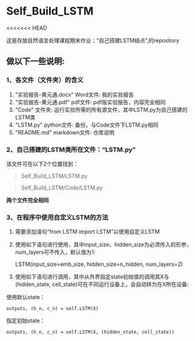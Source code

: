 # Self_Build_LSTM

<<<<<<< HEAD

 这是存放自然语言处理课程期末作业：“自己搭建LSTM结点”,的repository
 
## **做以下一些说明:**

### 1、各文件（文件夹）的含义
1. "实验报告-黄元通.docx" Word文件: 我的实验报告
2. "实验报告-黄元通.pdf" pdf文件: pdf版实验报告，内容完全相同
3. "Code" 文件夹: 运行实验所需的所有源文件，其中LSTM.py为自己搭建的LSTM类
4. "LSTM.py" python文件: 备份，与Code文件下LSTM.py相同
5. "README.md" markdown文件: 仓库说明

### 2、自己搭建的LSTM类所在文件：“LSTM.py”
 该文件可在以下2个位置找到：

>    Self_Build_LSTM/LSTM.py

>    Self_Build_LSTM/Code/LSTM.py

  **两个文件完全相同**
   
### 3、在程序中使用自定义LSTM的方法

1. 需要添加语句“from LSTM import LSTM”以使用自定义LSTM

2. 使用如下语句进行使用，其中input_size、hidden_size为必须传入的形参，num_layers可不传入，默认值为1:

    LSTM(input_size=emb_size, hidden_size=n_hidden, num_layers=2)
3. 使用如下语句进行调用，其中从外界指定state初始值的调用其X与(hidden_state, cell_state)可在不同运行设备上，会自动转为在X所在设备:

 使用默认state：

    outputs, (h_n, c_n) = self.LSTM(X)

 指定初始state：

    outputs, (h_n, c_n) = self.LSTM(X, (hidden_state, cell_state))